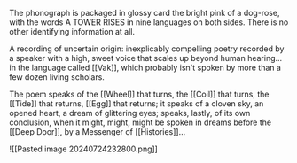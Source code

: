 The phonograph is packaged in glossy card the bright pink of a dog-rose, with the words A TOWER RISES in nine languages on both sides. There is no other identifying information at all.

A recording of uncertain origin: inexplicably compelling poetry recorded by a speaker with a high, sweet voice that scales up beyond human hearing... in the language called [[Vak]], which probably isn't spoken by more than a few dozen living scholars.

The poem speaks of the [[Wheel]] that turns, the [[Coil]] that turns, the [[Tide]] that returns, [[Egg]] that returns; it speaks of a cloven sky, an opened heart, a dream of glittering eyes; speaks, lastly, of its own conclusion, when it might, might, might be spoken in dreams before the [[Deep Door]], by a Messenger of [[Histories]]...

![[Pasted image 20240724232800.png]]